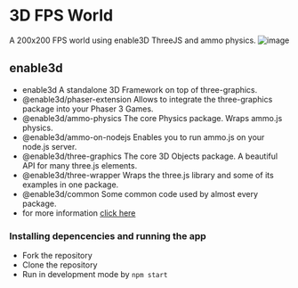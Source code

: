# 3D FPS World

A 200x200 FPS world using enable3D ThreeJS and ammo physics.
![image](https://raw.githubusercontent.com/GreaZeY/3D-FPS-World/main/screenshots/ss.gif)

## enable3d
* enable3d A standalone 3D Framework on top of three-graphics.
* @enable3d/phaser-extension Allows to integrate the three-graphics package into your Phaser 3 Games.
* @enable3d/ammo-physics The core Physics package. Wraps ammo.js physics.
* @enable3d/ammo-on-nodejs Enables you to run ammo.js on your node.js server.
* @enable3d/three-graphics The core 3D Objects package. A beautiful API for many three.js elements.
* @enable3d/three-wrapper Wraps the three.js library and some of its examples in one package.
* @enable3d/common Some common code used by almost every package.
* for more information [click here](https://github.com/enable3d/enable3d#packages)

### Installing depencencies and running the app
* Fork the repository
* Clone the repository
* Run in development mode by `npm start`
